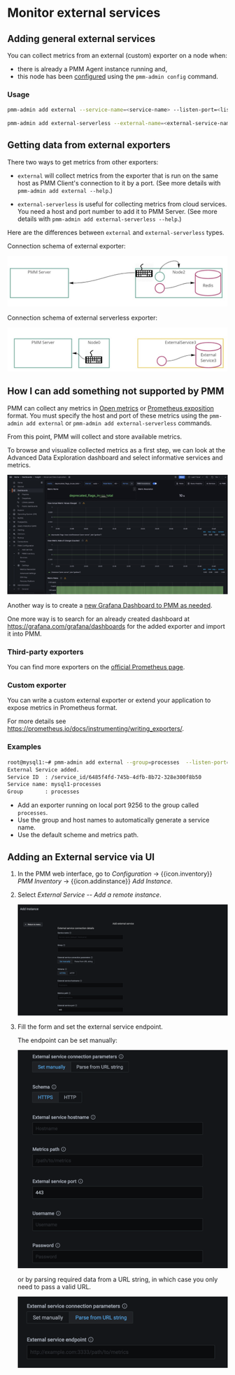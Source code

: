 # Monitor external services

## Adding general external services

You can collect metrics from an external (custom) exporter on a node when:

- there is already a PMM Agent instance running and,
- this node has been [configured](index.md) using the `pmm-admin config` command.

### Usage

```sh
pmm-admin add external --service-name=<service-name> --listen-port=<listen-port> --metrics-path=<metrics-path> --scheme=<scheme>
```

```sh
pmm-admin add external-serverless --external-name=<external-service-name> --host=<hostname> --listen-port=<listen-port> --metrics-path=<metrics-path> --scheme=<scheme>
```

## Getting data from external exporters

There two ways to get metrics from other exporters:

- `external` will collect metrics from the exporter that is run on the same host as PMM Client's connection to it by a port. (See more details with `pmm-admin add external --help`.)

- `external-serverless` is useful for collecting metrics from cloud services. You need a host and port number to add it to PMM Server. (See more details with `pmm-admin add external-serverless --help`.)

Here are the differences between `external` and `external-serverless` types.

Connection schema of external exporter:

![!](../../_images/PMM_External_Exporter_Schema.jpg)

Connection schema of external serverless exporter:

![!](../../_images/PMM_External_Serverless_Exporter_Schema.jpg)

## How I can add something not supported by PMM

PMM can collect any metrics in [Open metrics](https://openmetrics.io) or [Prometheus exposition](https://prometheus.io/docs/instrumenting/exposition_formats/) format. You must specify the host and port of these metrics using the `pmm-admin add external` or `pmm-admin add external-serverless` commands.

From this point, PMM will collect and store available metrics.

To browse and visualize collected metrics as a first step, we can look at the Advanced Data Exploration dashboard and select informative services and metrics.

![!](../../_images/PMM_Advanced_Data_Exploration.jpg)

Another way is to create a [new Grafana Dashboard to PMM as needed](https://grafana.com/docs/grafana/latest/best-practices/best-practices-for-creating-dashboards/).

One more way is to search for an already created dashboard at <https://grafana.com/grafana/dashboards> for the added exporter and import it into PMM.

### Third-party exporters

You can find more exporters on the [official Prometheus page](https://prometheus.io/docs/instrumenting/exporters/).

### Custom exporter

You can write a custom external exporter or extend your application to expose metrics in Prometheus format.

For more details see <https://prometheus.io/docs/instrumenting/writing_exporters/>.

### Examples

```sh
root@mysql1:~# pmm-admin add external --group=processes  --listen-port=9256
External Service added.
Service ID  : /service_id/6485f4fd-745b-4dfb-8b72-328e300f8b50
Service name: mysql1-processes
Group       : processes
```

- Add an exporter running on local port 9256 to the group called `processes`.
- Use the group and host names to automatically generate a service name.
- Use the default scheme and metrics path.

## Adding an External service via UI

1. In the PMM web interface, go to <i class="uil uil-cog"></i> *Configuration* → {{icon.inventory}} *PMM Inventory* → {{icon.addinstance}} *Add Instance*.

2. Select *External Service -- Add a remote instance*.

    ![!](../../_images/PMM_External_Serverless.png)

3. Fill the form and set the external service endpoint.

    The endpoint can be set manually:

    ![!](../../_images/PMM_External_Serverless_switcher_manually.png)

    or by parsing required data from a URL string, in which case you only need to pass a valid URL.

    ![!](../../_images/PMM_External_Serverless_switcher.png)
